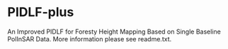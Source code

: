 # PIDLF-plus
An Improved PIDLF for Foresty Height Mapping Based on Single Baseline PolInSAR Data.
More information please see readme.txt.


